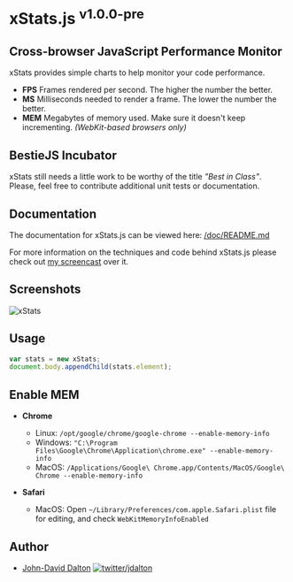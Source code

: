 # xStats.js <sup>v1.0.0-pre</sup>
## Cross-browser JavaScript Performance Monitor

xStats provides simple charts to help monitor your code performance.

* **FPS** Frames rendered per second. The higher the number the better.
* **MS** Milliseconds needed to render a frame. The lower the number the better.
* **MEM** Megabytes of memory used. Make sure it doesn't keep incrementing. *(WebKit-based browsers only)*

## BestieJS Incubator

xStats still needs a little work to be worthy of the title *"Best in Class"*. Please, feel free to contribute additional unit tests or documentation.

## Documentation

The documentation for xStats.js can be viewed here: [/doc/README.md](https://github.com/bestiejs/xstats.js/blob/master/doc/README.md#readme)

For more information on the techniques and code behind xStats.js please check out [my screencast](http://allyoucanleet.com/post/18087971334/performance-monitoring-for-all) over it.

## Screenshots

![xStats](https://github.com/bestiejs/xstats.js/raw/master/xstats.png)

## Usage

```js
var stats = new xStats;
document.body.appendChild(stats.element);
```

## Enable MEM

* **Chrome**
  * Linux: `/opt/google/chrome/google-chrome --enable-memory-info`
  * Windows: `"C:\Program Files\Google\Chrome\Application\chrome.exe" --enable-memory-info`
  * MacOS: `/Applications/Google\ Chrome.app/Contents/MacOS/Google\ Chrome --enable-memory-info`

* **Safari**
  * MacOS: Open `~/Library/Preferences/com.apple.Safari.plist` file for editing, and
    check `WebKitMemoryInfoEnabled`

## Author

* [John-David Dalton](http://allyoucanleet.com/)
  [![twitter/jdalton](http://gravatar.com/avatar/299a3d891ff1920b69c364d061007043?s=70)](https://twitter.com/jdalton "Follow @jdalton on Twitter")
